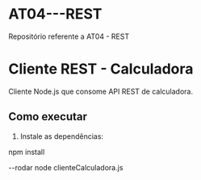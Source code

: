 # AT04---REST
Repositório referente a AT04 - REST


# Cliente REST - Calculadora

Cliente Node.js que consome API REST de calculadora.

## Como executar

1. Instale as dependências:

npm install

--rodar
node clienteCalculadora.js

